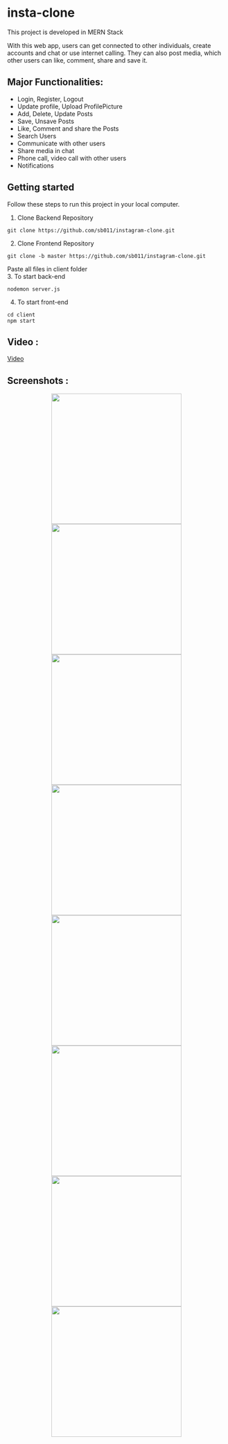 # insta-clone

This project is developed in MERN Stack

With this web app, users can get connected to other individuals,
create accounts and chat or use internet calling. They can also post
media, which other users can like, comment, share and save it.

## Major Functionalities: 
- Login, Register, Logout 
- Update profile, Upload ProfilePicture
- Add, Delete, Update Posts
- Save, Unsave Posts
- Like, Comment and share the Posts
- Search Users
- Communicate with other users
- Share media in chat
- Phone call, video call with other users
- Notifications

## Getting started
Follow these steps to run this project in your local computer.
1. Clone Backend Repository
```
git clone https://github.com/sb011/instagram-clone.git
```
2. Clone Frontend Repository
```
git clone -b master https://github.com/sb011/instagram-clone.git
```
Paste all files in client folder
<br />
3. To start back-end
```
nodemon server.js
```
4. To start front-end
```
cd client
npm start
```

## Video :
[Video](https://drive.google.com/file/d/1drtIZci8A54coOw6SQQKTL5PaE0VeVVl/view?usp=share_link)

## Screenshots :
<p align="center">
<img src="https://user-images.githubusercontent.com/71833071/208239316-7f1aad5d-ddd0-41d9-bdc4-8a3dfe60c955.png" width="300" >
<img src="https://user-images.githubusercontent.com/71833071/208239318-55958fbe-6b17-4dc1-9b9d-d2ead32e6fc2.png" width="300" >
<img src="https://user-images.githubusercontent.com/71833071/208239323-210b59ee-faa2-4020-9245-73515f339f25.png" width="300" >
<img src="https://user-images.githubusercontent.com/71833071/208239327-f0d92bcd-a614-4f87-8527-e02c7ef122a1.png" width="300" >
<img src="https://user-images.githubusercontent.com/71833071/208239334-9a1d7970-e43b-495a-a1f1-3d461c3d535f.png" width="300" >
<img src="https://user-images.githubusercontent.com/71833071/208239337-c047115e-95c8-4e79-9c38-816eb997aac8.png" width="300" >
<img src="https://user-images.githubusercontent.com/71833071/208239329-9111bd4e-0e93-4bdf-88a1-aad03fddf2be.png" width="300" >
<img src="https://user-images.githubusercontent.com/71833071/208239330-edc60cf7-adf7-4c14-bacf-4d5b23e12d1f.png" width="300" >
</p>
